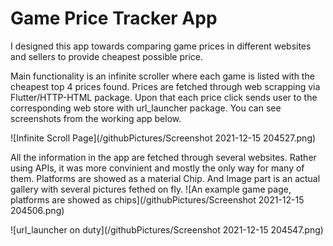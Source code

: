 # Game Price Tracker App

I designed this app towards comparing game prices in different websites and sellers to provide cheapest possible price.

Main functionality is an infinite scroller where each game is listed with the cheapest top 4 prices found. Prices are fetched through web scrapping via Flutter/HTTP-HTML package. Upon that each price click sends user to the corresponding web store with url_launcher package. You can see screenshots from the working app below.

![Infinite Scroll Page](/githubPictures/Screenshot 2021-12-15 204527.png)

All the information in the app are fetched through several websites. Rather using APIs, it was more convinient and mostly the only way for many of them. Platforms are showed as a material Chip. And Image part is an actual gallery with several pictures fethed on fly.
![An example game page, platforms are showed as chips](/githubPictures/Screenshot 2021-12-15 204506.png)

![url_launcher on duty](/githubPictures/Screenshot 2021-12-15 204547.png)